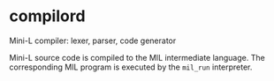 # compilord


Mini-L compiler:
lexer, parser, code generator


Mini-L source code is compiled to the MIL intermediate language.
The corresponding MIL program is executed by the `mil_run` interpreter.

